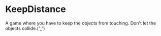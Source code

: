 # KeepDistance
A game where you have to keep the objects from touching. Don't let the objects collide.('_')
